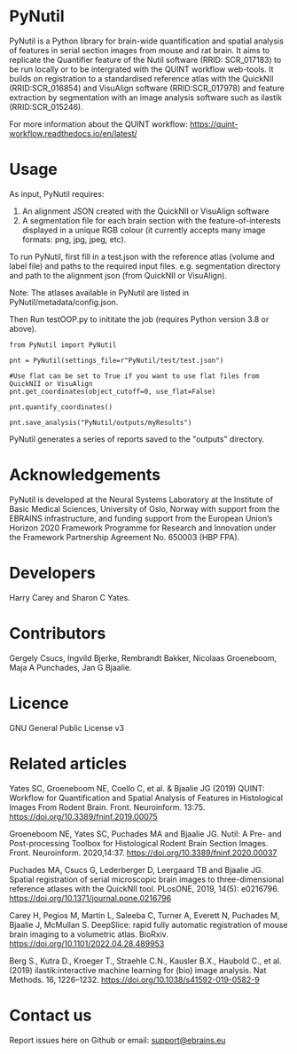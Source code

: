 # PyNutil
PyNutil is a Python library for brain-wide quantification and spatial analysis of features in serial section images from mouse and rat brain. It aims to replicate the Quantifier feature of the Nutil software (RRID: SCR_017183) to be run locally or to be intergrated with the QUINT workflow web-tools. It builds on registration to a standardised reference atlas with the QuickNII (RRID:SCR_016854) and VisuAlign software (RRID:SCR_017978) and feature extraction by segmentation with an image analysis software such as ilastik (RRID:SCR_015246). 

For more information about the QUINT workflow:
https://quint-workflow.readthedocs.io/en/latest/ 

# Usage
As input, PyNutil requires:
1. An alignment JSON created with the QuickNII or VisuAlign software
2. A segmentation file for each brain section with the feature-of-interests displayed in a unique RGB colour (it currently accepts many image formats: png, jpg, jpeg, etc).

To run PyNutil, first fill in a test.json with the reference atlas (volume and label file) and paths to the required input files. e.g. segmentation directory and path to the alignment json (from QuickNII or VisuAlign). 

Note: The atlases available in PyNutil are listed in PyNutil/metadata/config.json.

Then Run testOOP.py to inititate the job (requires Python version 3.8 or above). 

```
from PyNutil import PyNutil

pnt = PyNutil(settings_file=r"PyNutil/test/test.json")

#Use flat can be set to True if you want to use flat files from QuickNII or VisuAlign
pnt.get_coordinates(object_cutoff=0, use_flat=False)

pnt.quantify_coordinates()

pnt.save_analysis("PyNutil/outputs/myResults")
```
PyNutil generates a series of reports saved to the "outputs" directory. 
 
# Acknowledgements
PyNutil is developed at the Neural Systems Laboratory at the Institute of Basic Medical Sciences, University of Oslo, Norway with support from the EBRAINS infrastructure, and funding support from the European Union’s Horizon 2020 Framework Programme for Research and Innovation under the Framework Partnership Agreement No. 650003 (HBP FPA).

# Developers
Harry Carey and Sharon C Yates.

# Contributors
Gergely Csucs, Ingvild Bjerke, Rembrandt Bakker, Nicolaas Groeneboom, Maja A Punchades, Jan G Bjaalie.

# Licence
GNU General Public License v3

# Related articles
Yates SC, Groeneboom NE, Coello C, et al. & Bjaalie JG (2019) QUINT: Workflow for Quantification and Spatial Analysis of Features in Histological Images From Rodent Brain. Front. Neuroinform. 13:75. https://doi.org/10.3389/fninf.2019.00075

Groeneboom NE, Yates SC, Puchades MA and Bjaalie JG. Nutil: A Pre- and Post-processing Toolbox for Histological Rodent Brain Section Images. Front. Neuroinform. 2020,14:37. https://doi.org/10.3389/fninf.2020.00037

Puchades MA, Csucs G, Lederberger D, Leergaard TB and Bjaalie JG. Spatial registration of serial microscopic brain images to three-dimensional reference atlases with the QuickNII tool. PLosONE, 2019, 14(5): e0216796. https://doi.org/10.1371/journal.pone.0216796

Carey H, Pegios M, Martin L, Saleeba C, Turner A, Everett N, Puchades M, Bjaalie J, McMullan S. DeepSlice: rapid fully automatic registration of mouse brain imaging to a volumetric atlas. BioRxiv. https://doi.org/10.1101/2022.04.28.489953

Berg S., Kutra D., Kroeger T., Straehle C.N., Kausler B.X., Haubold C., et al. (2019) ilastik:interactive machine learning for (bio) image analysis. Nat Methods. 16, 1226–1232. https://doi.org/10.1038/s41592-019-0582-9

# Contact us
Report issues here on Github or email: support@ebrains.eu
